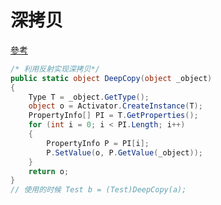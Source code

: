 # 深拷贝

[參考](https://www.cnblogs.com/TheBob/p/9414014.html)

```C#
/* 利用反射实现深拷贝*/
public static object DeepCopy(object _object)
{
	Type T = _object.GetType();
	object o = Activator.CreateInstance(T);
	PropertyInfo[] PI = T.GetProperties();
	for (int i = 0; i < PI.Length; i++)
	{
		PropertyInfo P = PI[i];
		P.SetValue(o, P.GetValue(_object));
	}
	return o;
}
// 使用的时候 Test b = (Test)DeepCopy(a);
```